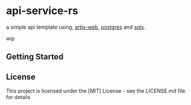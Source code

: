 # api-service-rs

a simple api template using, [artix-web](https://actix.rs/), [postgres](https://www.postgresql.org/) and [sqlx](https://github.com/launchbadge/sqlx). <br>

wip

## Getting Started


## License

This project is licensed under the [MIT] License - see the LICENSE.md file for details